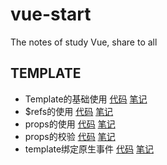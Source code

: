 # vue-start
The notes of study Vue, share to all

## TEMPLATE
- Template的基础使用
[代码](https://github.com/BnuzLeo/vue-start/blob/master/template/template_base/template_base.html)
[笔记](https://github.com/BnuzLeo/vue-start/blob/master/template/template_base/template_base.md)
- $refs的使用
[代码](https://github.com/BnuzLeo/vue-start/blob/master/template/template_base/tempalte_refs.html)
[笔记](https://github.com/BnuzLeo/vue-start/blob/master/template/template_base/template_base.md)
- props的使用
[代码](https://github.com/BnuzLeo/vue-start/blob/master/template/validation_and_props/props.html)
[笔记](https://github.com/BnuzLeo/vue-start/blob/master/template/validation_and_props/props.md)
- props的校验
[代码](https://github.com/BnuzLeo/vue-start/blob/master/template/validation_and_props/validation.html)
[笔记](https://github.com/BnuzLeo/vue-start/blob/master/template/validation_and_props/validation.md)
- template绑定原生事件
[代码]()
[笔记]()